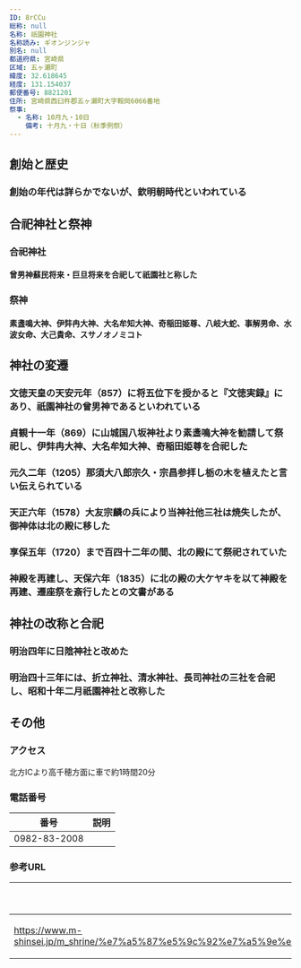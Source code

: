 ```yaml
---
ID: 8rCCu
総称: null
名称: 祇園神社
名称読み: ギオンジンジャ
別名: null
都道府県: 宮崎県
区域: 五ヶ瀬町
緯度: 32.618645
経度: 131.154037
郵便番号: 8821201
住所: 宮崎県西臼杵郡五ヶ瀬町大字鞍岡6066番地
祭事:
  - 名称: 10月九・10日
    備考: 十月九・十日（秋季例祭）
---
```


## 創始と歴史

### 創始の年代は詳らかでないが、欽明朝時代といわれている

## 合祀神社と祭神

### 合祀神社

#### 曾男神蘇民将来・巨旦将来を合祀して祇園社と称した

### 祭神

#### 素盞鳴大神、伊弉冉大神、大名牟知大神、奇稲田姫尊、八岐大蛇、事解男命、水波女命、大己貴命、スサノオノミコト

## 神社の変遷

### 文徳天皇の天安元年（857）に将五位下を授かると『文徳実録』にあり、祇園神社の曾男神であるといわれている

### 貞観十一年（869）に山城国八坂神社より素盞鳴大神を勧請して祭祀し、伊弉冉大神、大名牟知大神、奇稲田姫尊を合祀した

### 元久二年（1205）那須大八郎宗久・宗昌参拝し栃の木を植えたと言い伝えられている

### 天正六年（1578）大友宗麟の兵により当神社他三社は焼失したが、御神体は北の殿に移した

### 享保五年（1720）まで百四十二年の間、北の殿にて祭祀されていた

### 神殿を再建し、天保六年（1835）に北の殿の大ケヤキを以て神殿を再建、遷座祭を斎行したとの文書がある

## 神社の改称と合祀

### 明治四年に日陰神社と改めた

### 明治四十三年には、折立神社、清水神社、長司神社の三社を合祀し、昭和十年二月祇園神社と改称した

## その他

### アクセス

北方ICより高千穂方面に車で約1時間20分

### 電話番号

| 番号         | 説明 |
| ------------ | ---- |
| 0982-83-2008 |      |

### 参考URL

| URL                                                                                                                                                      | 説明   |
| -------------------------------------------------------------------------------------------------------------------------------------------------------- | ------ |
| https://www.m-shinsei.jp/m_shrine/%e7%a5%87%e5%9c%92%e7%a5%9e%e7%a4%be%ef%bc%88%e3%81%8e%e3%81%8a%e3%82%93%e3%81%98%e3%82%93%e3%81%98%e3%82%83%ef%bc%89/ | 神社庁 |
